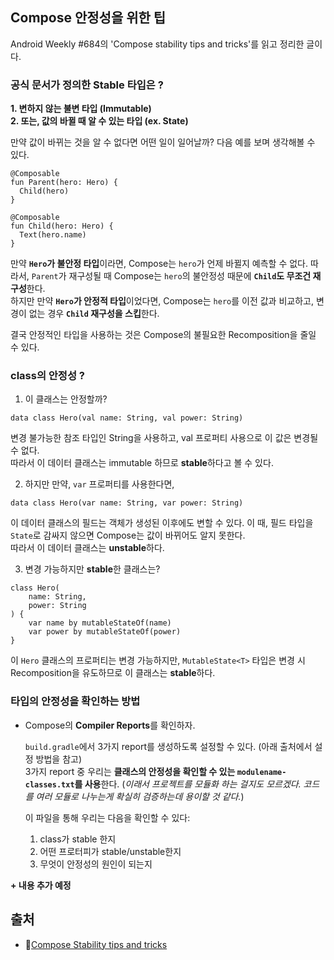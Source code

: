 ## Compose 안정성을 위한 팁

Android Weekly #684의 'Compose stability tips and tricks'를 읽고 정리한 글이다.

### 공식 문서가 정의한 Stable 타입은 ?
**1. 변하지 않는 불변 타입 (Immutable)  
2. 또는, 값의 바뀔 때 알 수 있는 타입 (ex. State)**  
  
만약 값이 바뀌는 것을 알 수 없다면 어떤 일이 일어날까?
다음 예를 보며 생각해볼 수 있다.
```
@Composable
fun Parent(hero: Hero) {
  Child(hero)
}

@Composable
fun Child(hero: Hero) {
  Text(hero.name)
}
```
만약 **`Hero`가 불안정 타입**이라면, Compose는 `hero`가 언제 바뀔지 예측할 수 없다.
따라서, `Parent`가 재구성될 때 Compose는 `hero`의 불안정성 때문에 **`Child`도 무조건 재구성**한다.  
하지만 만약 **`Hero`가 안정적 타입**이었다면, Compose는 `hero`를 이전 값과 비교하고, 
변경이 없는 경우 **`Child` 재구성을 스킵**한다.  

결국 안정적인 타입을 사용하는 것은 Compose의 불필요한 Recomposition을 줄일 수 있다.

### class의 안정성 ?
1. 이 클래스는 안정할까?  
```
data class Hero(val name: String, val power: String)
```
변경 불가능한 참조 타입인 String을 사용하고, val 프로퍼티 사용으로 이 값은 변경될 수 없다.  
따라서 이 데이터 클래스는 immutable 하므로 **stable**하다고 볼 수 있다.  

2. 하지만 만약, `var` 프로퍼티를 사용한다면,
```
data class Hero(var name: String, var power: String)
```
이 데이터 클래스의 필드는 객체가 생성된 이후에도 변할 수 있다. 이 때, 필드 타입을 `State`로 감싸지 않으면 Compose는 값이 바뀌어도 알지 못한다.  
따라서 이 데이터 클래스는 **unstable**하다.  

3. 변경 가능하지만 **stable**한 클래스는?
```
class Hero(
    name: String,
    power: String
) {
    var name by mutableStateOf(name)
    var power by mutableStateOf(power)
}
```
이 `Hero` 클래스의 프로퍼티는 변경 가능하지만, `MutableState<T>` 타입은 변경 시 Recomposition을 유도하므로 이 클래스는 **stable**하다.

### 타입의 안정성을 확인하는 방법
- Compose의 **Compiler Reports**를 확인하자.
    
  `build.gradle`에서 3가지 report를 생성하도록 설정할 수 있다. (아래 출처에서 설정 방법을 참고)  
  3가지 report 중 우리는 **클래스의 안정성을 확인할 수 있는 `modulename-classes.txt`를 사용**한다. (_이래서 프로젝트를 모듈화 하는 걸지도 모르겠다. 코드를 여러 모듈로 나누는게 확실히 검증하는데 용이할 것 같다._)  

  이 파일을 통해 우리는 다음을 확인할 수 있다:
  1. class가 stable 한지
  2. 어떤 프로터피가 stable/unstable한지
  3. 무엇이 안정성의 원인이 되는지
   

**+ 내용 추가 예정**

## 출처
- 🧩[Compose Stability tips and tricks](https://leedwon.github.io/posts/Compose-stability-tips-and-tricks/#stability-in-a-nutshell)
